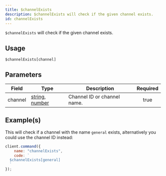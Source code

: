 ```yaml
---
title: $channelExists
description: $channelExists will check if the given channel exists.
id: channelExists
---
```


`$channelExists` will check if the given channel exists.

## Usage

```aoi
$channelExists[channel]
```

## Parameters

| Field   | Type                                                                                                                                                                                                 | Description                 | Required |
| ------- | ---------------------------------------------------------------------------------------------------------------------------------------------------------------------------------------------------- | --------------------------- | :------: |
| channel | [string](https://developer.mozilla.org/en-US/docs/Web/JavaScript/Reference/Global_Objects/String), [number](https://developer.mozilla.org/en-us/docs/web/javascript/reference/global_objects/number) | Channel ID or channel name. |   true   |

## Example(s)

This will check if a channel with the name `general` exists, alternatively you could use the channel ID instead:

```javascript
client.command({
    name: "channelExists",
    code: `
  $channelExists[general]
  `
});
```

